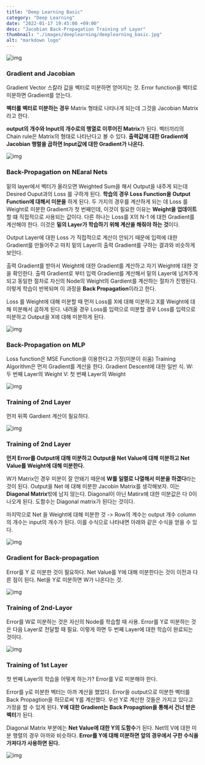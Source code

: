 ```yaml
---
title: "Deep Learning Basic"
category: "Deep Learning"
date: "2022-01-17 19:45:00 +09:00"
desc: "Jacobian Back-Propagation Training of Layor"
thumbnail: "./images/deeplearning/deeplearning_basic.jpg"
alt: "markdown logo"
---
```


![img](images/deeplearning_img/9_1.jpg)
### Gradient and Jacobian
Gradient Vector 스칼라 값을 벡터로 미분하면 얻어지는 것. Error function을 벡터로 미분하면 Gradient를 얻는다.

**벡터를 벡터로 미분하는 경우** Matrix 형태로 나타나게 되는데 그것을 Jacobian Matrix 라고 한다.

**output의 개수와 Input의 개수로의 행열로 이루어진 Matrix**가 된다. 벡터끼리의 Chain rule은 Matrix의 형태로 나타난다고 볼 수 있다. **출력값에 대한 Gradient에 Jacobian 행렬을 곱하면 Input값에 대한 Gradient가 나온다.**

![img](images/deeplearning_img/9_2.jpg)
### Back-Propagation on NEaral Nets
 
밑의 layer에서 벡터가 올라오면 Weighted Sum을 해서 Output을 내주게 되는데 Desired Ouput과의 Loss 를 구하게 된다. **학습의 경우 Loss Function을 Output Function에 대해서 미분을** 하게 된다.  두 가지의 경우를 계산하게 되는 데 Loss 를 Weight로 미분한 Gradient가 첫 번째인데, 이것이 필요한 이유는 **Weight을 업데이트**할 떄 직접적으로 사용되는 값이다. 다른 하나는 Loss를 X의 N-1 에 대한 Gradient를 계산해야 한다. 이것은 **밑의 Layer가 학습하기 위해 계산을 해줘야 하는 것**이다. 

Output Layer에 대한 Loss 가 직접적으로 계산이 안되기 때문에 입력에 대한 Gradient를 만들어주고 마치 밑의 Layer의 출력 Gradient를 구하는 결과와 비슷하게 보인다.

출력 Gradient를 받아서 Weight에 대한 Gradient를 계산하고 자기 Weight에 대한 것을 확인한다. 출력 Gradient로 부터 입력 Gradient를 계산해서 밑의 Layer에 넘겨주게 되고 동일한 절차로 자신의 Node의 Weight의 Gardient를 계산하는 절차가 진행된다. 이렇게 학습이 반복되며 이 과정을 **Back Propagation**이라고 한다. 

Loss 를 Weight에 대해 미분할 때 먼저 Loss를 X에 대해 미분하고 X를 Weight에 대해 미분해서 곱하게 된다. 내려올 경우 Loss를 입력으로 미분할 경우 Loss를 입력으로 미분하고 Output을 X에 대해 미분하게 된다.

![img](images/deeplearning_img/9_3.jpg)
### Back-Propagation on MLP

Loss function은 MSE Function을 이용한다고 가정(미분이 쉬움) Training Algorithm은 먼저 Gradient를 계산을 한다. Gradient Descent에 대한 일반 식.
W: 두 번째 Layer의 Weight V: 첫 번째 Layer의 Weight

![img](images/deeplearning_img/9_4.jpg)
### Training of 2nd Layer

먼저 뒤쪽 Gardient 계산이 필요하다.

![img](images/deeplearning_img/9_5.jpg)
### Training of 2nd Layer
 
**먼저 Error를 Output에 대해 미분하고  Output을 Net Value에 대해 미분하고 Net Value를 Weight에 대해 미분한다.**

W가 Matrix인 경우 미분이 잘 안돼기 때문에 **W를 일렬로 나열해서 미분을 하겠다**라는 것이 된다. Output을 Net 에 대해 미분한 Jacobin Matrix를 생각해보자. 이는 **Diagonal Matrix**밖에 남지 않는다. Diagonal이 아닌 Matirx에 대한 미분값은 다 0이 나오게 된다. 도함수는 Diagonal matrix가 된다는 것이다.

마지막으로 Net 을 Weight에 대해 미분한 것 -> Row의 계수는 output 개수 column의 개수는 input의 개수가 된다. 이를 수식으로 나타내면 아래와 같은 수식을 얻을 수 있다.

![img](images/deeplearning_img/9_6.jpg)
### Gradient for Back-propagation

Error를 Y 로 미분한 것이 필요하다. Net Value를 Y에 대해 미분한다는 것이 이전과 다른 점이 된다. Net을 Y로 미분하면 W가 나온다는 것. 

![img](images/deeplearning_img/9_7.jpg)
### Training of 2nd-Layor

Error를 W로 미분하는 것은 자신의 Node를 학습할 때 사용. Error를 Y로 미분하는 것은 다음 Layer로 전달할 때 필요. 이렇게 하면 두 번째 Layer에 대한 학습이 완료되는 것이다.

![img](images/deeplearning_img/9_8.jpg)
### Training of 1st Layer

첫 번째 Layer의 학습을 어떻게 하는가? Error를 V로 미분해야 한다. 

Error를 y로 미분한 벡터는 아까 계산을 했었다. Error을 output으로 미분한 벡터를 Back Propagtion을 하므로써 Y를 계산했다. 우선 Y로 계산한 것들은 가지고 있다고 가정을 할 수 있게 된다. **Y에 대한 Gradient는 Back Propagtion을 통해서 건너 받은 벡터**가 된다. 

Diagonal Matrix 부분에는 **Net Value에 대한 Y의 도함수**가 된다. Net의 V에 대한 미분 행렬의 경우 아까와 비슷하다. **Error를 Y에 대해 미분하면 앞의 경우에서 구한 수식을 가져다가 사용하면 된다.**

![img](images/deeplearning_img/9_9.jpg)

